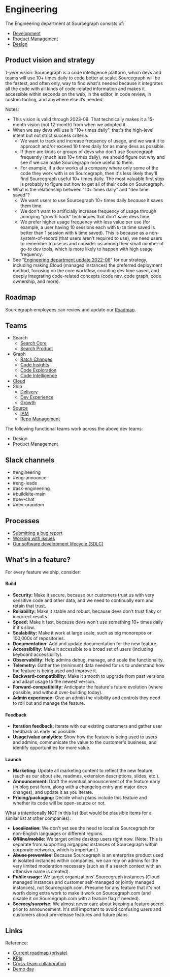# Engineering

The Engineering department at Sourcegraph consists of:

- [Development](dev/index.md)
- [Product Management](product/index.md)
- [Design](design/index.md)

## Product vision and strategy

_1-year vision:_ Sourcegraph is a code intelligence platform, which devs and teams will use 10+ times daily to code better at scale. Sourcegraph will be the fastest, and often only, way to find what's needed because it integrates all the code with all kinds of code-related information and makes it accessible within seconds on the web, in the editor, in code review, in custom tooling, and anywhere else it’s needed.

Notes:

- This vision is valid through 2023-09. That technically makes it a 15-month vision (not 12-month) from when we adopted it.
- When we say devs will use it "10+ times daily", that's the high-level intent but not strict success criteria.
  - We want to track and increase frequency of usage, and we want it to approach and/or exceed 10 times daily for as many devs as possible.
  - If there are kinds or groups of devs who don't use Sourcegraph frequently (much less 10+ times daily), we should figure out why and see if we can make Sourcegraph more useful to them.
  - For example, if a dev works at a company where only some of the code they work with is on Sourcegraph, then it's less likely they'll find Sourcegraph useful 10+ times daily. The most valuable first step is probably to figure out how to get all of their code on Sourcegraph.
- What is the relationship between "10+ times daily" and "dev time saved"?
  - We want users to use Sourcegraph 10+ times daily _because_ it saves them time.
  - We don't want to artificially increase frequency of usage through annoying "growth hack" techniques that don't save devs time.
  - We prefer higher usage frequency with less value per use (for example, a user having 10 sessions each with `N/10` time saved is better than 1 session with `N` time saved). This is because as a non-system-of-record (that users aren't required to use), we need users to remember to use us and consider us among their small number of go-to dev tools, which is more likely to happen with high usage frequency.
- See "[Engineering department update 2022-06](https://docs.google.com/document/d/1YezFhbIsH8YHRLRdwZ-qUK1Z4aogM04_8IqxJpUX-nY/edit#)" for our strategy, including making Cloud (managed instances) the preferred deployment method, focusing on the core workflow, counting dev time saved, and deeply integrating code-related concepts (code nav, code graph, code ownership, and more).

## Roadmap

Sourcegraph employees can review and update our [Roadmap](https://docs.google.com/document/d/1XNrbBtkS8_lsjKxV8zvNfb1sn1Ug9Zhc24LFLCOa-Ic/edit?usp=sharing).

## Teams

- Search
  - [Search Core](teams/search/core.md)
  - [Search Product](teams/search/product.md)
- Graph
  - [Batch Changes](teams/batch-changes/index.md)
  - [Code Insights](teams/code-insights/index.md)
  - [Code Exploration](teams/code-exploration/index.md)
  - [Code Intelligence](teams/code-intelligence/index.md)
- [Cloud](../../departments/cloud/index.md)
- Ship
  - [Delivery](teams/delivery/index.md)
  - [Dev Experience](teams/dev-experience/index.md)
  - [Growth](teams/growth/index.md)
- [Source](teams/source/index.md)
  - [IAM](teams/iam/index.md)
  - [Repo Management](teams/repo-management/index.md)

The following functional teams work across the above dev teams:

- Design
- Product Management

## Slack channels

- #engineering
- #eng-announce
- #eng-leads
- #ask-engineering
- #buildkite-main
- #dev-chat
- #dev-urandom

## Processes

- [Submitting a bug report](submitting-a-bug-report.md)
- [Working with issues](working-with-issues.md)
- [Our software development lifecycle (SDLC)](sdlc.md)

## What's in a feature?

For every feature we ship, consider:

#### Build

- **Security:** Make it secure, because our customers trust us with very sensitive code and other data, and we need to continually earn and retain that trust.
- **Reliability:** Make it stable and robust, because devs don't trust flaky or incorrect results.
- **Speed:** Make it fast, because devs won't use something 10+ times daily if it's slow.
- **Scalability:** Make it work at large scale, such as big monorepos or 100,000s of repositories.
- **Documentation:** Add and update documentation for the new feature.
- **Accessibility:** Make it accessible to a broad set of users (including keyboard accessibility).
- **Observability:** Help admins debug, manage, and scale the functionality.
- **Telemetry:** Gather the (minimum) data needed for us to understand how the feature is being used and improve it.
- **Backward-compatibility:** Make it smooth to upgrade from past versions and adapt usage to the newest version.
- **Forward-compatibility:** Anticipate the feature's future evolution (where possible, and without over-building today).
- **Admin experience:** Give an admin the visibility and controls they need to roll out and manage the feature.

#### Feedback

- **Iteration feedback:** Iterate with our existing customers and gather user feedback as early as possible.
- **Usage/value analytics:** Show how the feature is being used to users and admins, communicate the value to the customer's business, and identify opportunities for more value.

#### Launch

- **Marketing:** Update all marketing content to reflect the new feature (such as our about site, readmes, extension descriptions, slides, etc.).
- **Announcement:** Draft the eventual announcement of the feature early (in blog post form, along with a changelog entry and major docs changes), and update it as you iterate.
- **Pricing/packaging:** Decide which plans include this feature and whether its code will be open-source or not.

What's intentionally NOT in this list (but would be plausible items for a similar list at other companies):

- **~~Localization~~:** We don't yet see the need to localize Sourcegraph for non-English languages or different regions.
- **~~Offline/mobile~~:** We target online desktop users right now. (Note: This is separate from supporting airgapped instances of Sourcegraph within corporate networks, which is important.)
- **~~Abuse prevention~~:** Because Sourcegraph is an enterprise product used in isolated instances within companies, we can rely on admins for the very limited moderation necessary (such as if a search context with an offensive name is created).
- **~~Public usage~~:** We target organizations' Sourcegraph instances (Cloud managed instances and customer self-managed or jointly managed instances), not Sourcegraph.com. Presume for any feature that it's not worth doing extra work to make it work on Sourcegraph.com (and disable it on Sourcegraph.com with a feature flag if needed).
- **~~Secrecy/surprise~~:** We almost never care about keeping a feature secret prior to announcement. It's still important to avoid confusing users and customers about pre-release features and future plans.

## Links

Reference:

- [Current roadmap (private)](https://docs.google.com/document/d/1XNrbBtkS8_lsjKxV8zvNfb1sn1Ug9Zhc24LFLCOa-Ic/edit?usp=sharing)
- [KPIs](https://sourcegraph.looker.com/boards/20)
- [Cross-team collaboration](cross-team-collab.md)
- [Demo day](demo-day.md)
